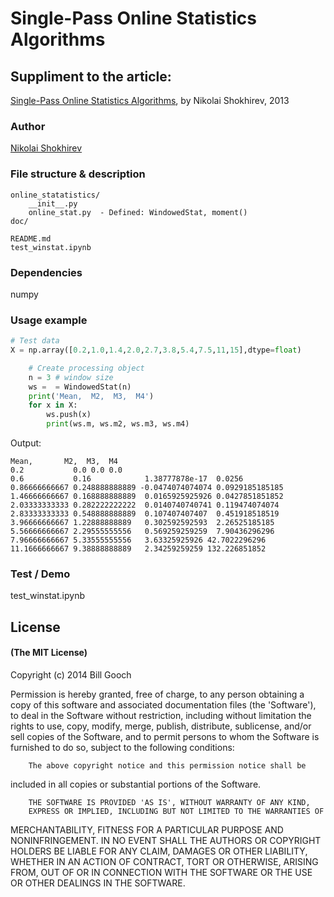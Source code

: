 # Single-Pass Online Statistics Algorithms

## Suppliment to the article:

[Single-Pass Online Statistics Algorithms](http://www.numericalexpert.com/articles/single_pass_stat/ ), 
by Nikolai Shokhirev, 2013

### Author

[Nikolai Shokhirev](http://www.numericalexpert.com/contact.php) 

### File structure & description

    online_statatistics/
        __init__.py
        online_stat.py  - Defined: WindowedStat, moment()
    doc/
        
    README.md
    test_winstat.ipynb

### Dependencies

numpy

### Usage example

```python
# Test data
X = np.array([0.2,1.0,1.4,2.0,2.7,3.8,5.4,7.5,11,15],dtype=float)
```

```python
    # Create processing object
    n = 3 # window size
    ws =  = WindowedStat(n)    
    print('Mean,  M2,  M3,  M4')
    for x in X:
        ws.push(x)
        print(ws.m, ws.m2, ws.m3, ws.m4)
```

Output:

    Mean,       M2,  M3,  M4
    0.2           0.0 0.0 0.0
    0.6           0.16            1.38777878e-17  0.0256
    0.86666666667 0.248888888889 -0.0474074074074 0.0929185185185
    1.46666666667 0.168888888889  0.0165925925926 0.0427851851852
    2.03333333333 0.282222222222  0.0140740740741 0.119474074074
    2.83333333333 0.548888888889  0.107407407407  0.451918518519
    3.96666666667 1.22888888889   0.302592592593  2.26525185185
    5.56666666667 2.29555555556   0.569259259259  7.90436296296
    7.96666666667 5.33555555556   3.63325925926 42.7022296296
    11.1666666667 9.38888888889   2.34259259259 132.226851852

### Test \/ Demo

test_winstat.ipynb

## License

#### (The MIT License)

Copyright (c) 2014 Bill Gooch

Permission is hereby granted, free of charge, to any person obtaining
a copy of this software and associated documentation files (the
'Software'), to deal in the Software without restriction, including
without limitation the rights to use, copy, modify, merge, publish,
        distribute, sublicense, and/or sell copies of the Software, and to
permit persons to whom the Software is furnished to do so, subject to
the following conditions:

        The above copyright notice and this permission notice shall be
included in all copies or substantial portions of the Software.

        THE SOFTWARE IS PROVIDED 'AS IS', WITHOUT WARRANTY OF ANY KIND,
        EXPRESS OR IMPLIED, INCLUDING BUT NOT LIMITED TO THE WARRANTIES OF
MERCHANTABILITY, FITNESS FOR A PARTICULAR PURPOSE AND NONINFRINGEMENT.
        IN NO EVENT SHALL THE AUTHORS OR COPYRIGHT HOLDERS BE LIABLE FOR ANY
CLAIM, DAMAGES OR OTHER LIABILITY, WHETHER IN AN ACTION OF CONTRACT,
        TORT OR OTHERWISE, ARISING FROM, OUT OF OR IN CONNECTION WITH THE
SOFTWARE OR THE USE OR OTHER DEALINGS IN THE SOFTWARE.










